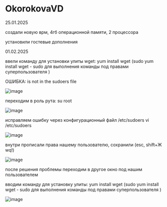 # OkorokovaVD
25.01.2025

создали новую врм, 4гб операционной памяти, 2 процессора

установили гостевые дополнения


01.02.2025

ввели команду для установки улиты wget: yum install wget (sudo yum install wget - sudo для выполнения команды под правами суперпользователя )

ОШИБКА: is not in the sudoers file

![image](https://github.com/user-attachments/assets/179d9bbc-24cd-43c2-adff-7ef5f2116a3a)

переходим в роль рута: su root

![image](https://github.com/user-attachments/assets/b3229764-d06f-4906-abc6-997263483bcb)

исправляем ошибку через конфигурационный файл /etc/sudoers
vi /etc/sudoers

![image](https://github.com/user-attachments/assets/32b0b954-630f-4430-b8aa-910714213de3)

внутри прописали права нашему пользователю, сохранили (esc, shift+Ж wq!)

![image](https://github.com/user-attachments/assets/08bd7ea2-d2e3-475d-ac8d-1bbddbdbb34e)

после решения проблемы переходим в другое окно под нашим пользователем

вводим команду для установку улиты: yum install wget (sudo yum install wget - sudo для выполнения команды под правами суперпользователя )

![image](https://github.com/user-attachments/assets/c757f47e-e1dc-49ab-b4e5-7b002caca82d)
